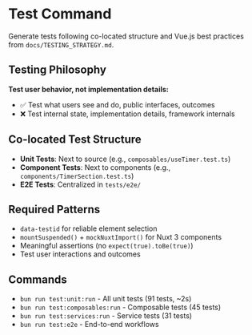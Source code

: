 # Test Command

Generate tests following co-located structure and Vue.js best practices from `docs/TESTING_STRATEGY.md`.

## Testing Philosophy
**Test user behavior, not implementation details:**
- ✅ Test what users see and do, public interfaces, outcomes
- ❌ Test internal state, implementation details, framework internals

## Co-located Test Structure
- **Unit Tests**: Next to source (e.g., `composables/useTimer.test.ts`)
- **Component Tests**: Next to components (e.g., `components/TimerSection.test.ts`)  
- **E2E Tests**: Centralized in `tests/e2e/`

## Required Patterns
- `data-testid` for reliable element selection
- `mountSuspended()` + `mockNuxtImport()` for Nuxt 3 components
- Meaningful assertions (no `expect(true).toBe(true)`)
- Test user interactions and outcomes

## Commands
- `bun run test:unit:run` - All unit tests (91 tests, ~2s)
- `bun run test:composables:run` - Composable tests (45 tests)
- `bun run test:services:run` - Service tests (31 tests)
- `bun run test:e2e` - End-to-end workflows